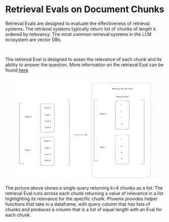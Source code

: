 # Retrieval Evals on Document Chunks

Retrieval Evals are designed to evaluate the effectiveness of retrieval systems. The retrieval systems typically return list of chunks of length _k_ ordered by relevancy. The most common retrieval systems in the LLM ecosystem are vector DBs.

<figure><img src="broken-reference" alt=""><figcaption></figcaption></figure>

The retrieval Eval is designed to asses the relevance of each chunk and its ability to answer the question. More information on the retrieval Eval can be found [here](../../evaluation/how-to-evals/running-pre-tested-evals/retrieval-rag-relevance.md)

<figure><img src="../../.gitbook/assets/all_chunk_retrieval (1).png" alt=""><figcaption></figcaption></figure>

The picture above shows a single query returning k=4 chunks as a list. The retrieval Eval runs across each chunk returning a value of relevance in a list highlighting its relevance for the specific chunk. Phoenix provides helper functions that take in a dataframe, with query column that has lists of chunks and produces a column that is a list of equal length with an Eval for each chunk.
